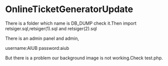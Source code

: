 # OnlineTicketGeneratorUpdate
There is a folder which name is DB_DUMP check it.Then import retsiger.sql,retsiger(1).sql and retsiger(2).sql

There is an admin panel and admin,

username:AIUB
password:aiub

But there is a problem our background image is not working.Check test.php.
